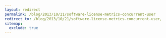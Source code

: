 ```yaml
---
layout: redirect
permalink: /blog/2013/10/21/software-license-metrics-concurrent-user
redirect_to: /blog/2013/10/21/software-license-metrics-concurrent-user/
sitemap:
  exclude: true
---
```

